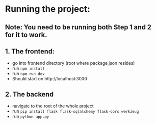# Running the project:

## Note: You need to be running both Step 1 and 2 for it to work.

## 1. The frontend:
- go into frontend directory (root where package.json resides)
- run ```npm install```
- run ```npm run dev```
- Should start on http://localhost:3000

## 2. The backend
- navigate to the root of the whole project
- run ``` pip install flask flask-sqlalchemy flask-cors werkzeug ```
- run ``` python app.py ```

  
